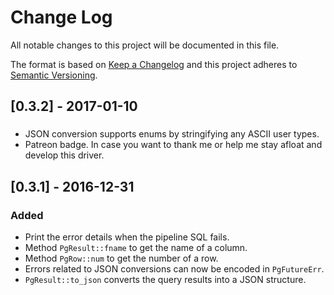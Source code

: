 # Change Log
All notable changes to this project will be documented in this file.

The format is based on [Keep a Changelog](http://keepachangelog.com/) and this project adheres to [Semantic Versioning](http://semver.org/).

## [0.3.2] - 2017-01-10
###
- JSON conversion supports enums by stringifying any ASCII user types.
- Patreon badge. In case you want to thank me or help me stay afloat and develop this driver.

## [0.3.1] - 2016-12-31
### Added
- Print the error details when the pipeline SQL fails.
- Method `PgResult::fname` to get the name of a column.
- Method `PgRow::num` to get the number of a row.
- Errors related to JSON conversions can now be encoded in `PgFutureErr`.
- `PgResult::to_json` converts the query results into a JSON structure.
